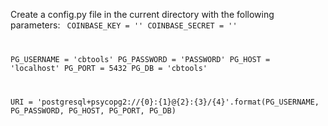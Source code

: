 

Create a config.py file in the current directory with the following parameters:
<code>
COINBASE_KEY = ''
COINBASE_SECRET = ''

PG_USERNAME = 'cbtools'
PG_PASSWORD = 'PASSWORD'
PG_HOST = 'localhost'
PG_PORT = 5432
PG_DB = 'cbtools'

URI = 'postgresql+psycopg2://{0}:{1}@{2}:{3}/{4}'.format(PG_USERNAME, PG_PASSWORD, PG_HOST, PG_PORT, PG_DB)
</code>
